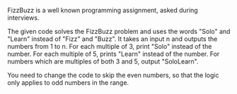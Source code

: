 FizzBuzz is a well known programming assignment, asked during interviews.

The given code solves the FizzBuzz problem and uses the words "Solo" and "Learn" instead of "Fizz" and "Buzz". 
It takes an input n and outputs the numbers from 1 to n.
For each multiple of 3, print "Solo" instead of the number. 
For each multiple of 5, prints "Learn" instead of the number. 
For numbers which are multiples of both 3 and 5, output "SoloLearn". 

You need to change the code to skip the even numbers, so that the logic only applies to odd numbers in the range.
